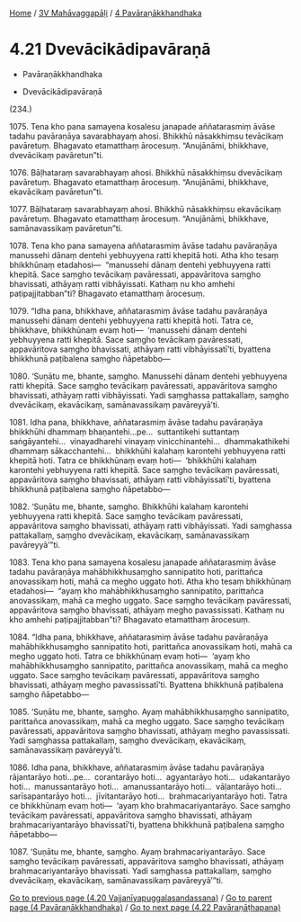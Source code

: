 
[Home](/) / [3V Mahāvaggapāḷi](...md) / [4 Pavāraṇākkhandhaka](../3V/4.md)

# 4.21 Dvevācikādipavāraṇā

* Pavāraṇākkhandhaka

* Dvevācikādipavāraṇā

(234.)

1075\. Tena kho pana samayena kosalesu janapade aññatarasmiṃ āvāse tadahu pavāraṇāya savarabhayaṃ ahosi. Bhikkhū nāsakkhiṃsu tevācikaṃ pavāretuṃ. Bhagavato etamatthaṃ ārocesuṃ. “Anujānāmi, bhikkhave, dvevācikaṃ pavāretun”ti.

1076\. Bāḷhataraṃ savarabhayaṃ ahosi. Bhikkhū nāsakkhiṃsu dvevācikaṃ pavāretuṃ. Bhagavato etamatthaṃ ārocesuṃ. “Anujānāmi, bhikkhave, ekavācikaṃ pavāretun”ti.

1077\. Bāḷhataraṃ savarabhayaṃ ahosi. Bhikkhū nāsakkhiṃsu ekavācikaṃ pavāretuṃ. Bhagavato etamatthaṃ ārocesuṃ. “Anujānāmi, bhikkhave, samānavassikaṃ pavāretun”ti.

1078\. Tena kho pana samayena aññatarasmiṃ āvāse tadahu pavāraṇāya manussehi dānaṃ dentehi yebhuyyena ratti khepitā hoti. Atha kho tesaṃ bhikkhūnaṃ etadahosi—  “manussehi dānaṃ dentehi yebhuyyena ratti khepitā. Sace saṃgho tevācikaṃ pavāressati, appavāritova saṃgho bhavissati, athāyaṃ ratti vibhāyissati. Kathaṃ nu kho amhehi paṭipajjitabban”ti? Bhagavato etamatthaṃ ārocesuṃ.

1079\. “Idha pana, bhikkhave, aññatarasmiṃ āvāse tadahu pavāraṇāya manussehi dānaṃ dentehi yebhuyyena ratti khepitā hoti. Tatra ce, bhikkhave, bhikkhūnaṃ evaṃ hoti—  ‘manussehi dānaṃ dentehi yebhuyyena ratti khepitā. Sace saṃgho tevācikaṃ pavāressati, appavāritova saṃgho bhavissati, athāyaṃ ratti vibhāyissatī’ti, byattena bhikkhunā paṭibalena saṃgho ñāpetabbo—

1080\. ‘Suṇātu me, bhante, saṃgho. Manussehi dānaṃ dentehi yebhuyyena ratti khepitā. Sace saṃgho tevācikaṃ pavāressati, appavāritova saṃgho bhavissati, athāyaṃ ratti vibhāyissati. Yadi saṃghassa pattakallaṃ, saṃgho dvevācikaṃ, ekavācikaṃ, samānavassikaṃ pavāreyyā’ti.

1081\. Idha pana, bhikkhave, aññatarasmiṃ āvāse tadahu pavāraṇāya bhikkhūhi dhammaṃ bhaṇantehi…pe…  suttantikehi suttantaṃ saṅgāyantehi…  vinayadharehi vinayaṃ vinicchinantehi…  dhammakathikehi dhammaṃ sākacchantehi…  bhikkhūhi kalahaṃ karontehi yebhuyyena ratti khepitā hoti. Tatra ce bhikkhūnaṃ evaṃ hoti—  ‘bhikkhūhi kalahaṃ karontehi yebhuyyena ratti khepitā. Sace saṃgho tevācikaṃ pavāressati, appavāritova saṃgho bhavissati, athāyaṃ ratti vibhāyissatī’ti, byattena bhikkhunā paṭibalena saṃgho ñāpetabbo—

1082\. ‘Suṇātu me, bhante, saṃgho. Bhikkhūhi kalahaṃ karontehi yebhuyyena ratti khepitā. Sace saṃgho tevācikaṃ pavāressati, appavāritova saṃgho bhavissati, athāyaṃ ratti vibhāyissati. Yadi saṃghassa pattakallaṃ, saṃgho dvevācikaṃ, ekavācikaṃ, samānavassikaṃ pavāreyyā’”ti.

1083\. Tena kho pana samayena kosalesu janapade aññatarasmiṃ āvāse tadahu pavāraṇāya mahābhikkhusaṃgho sannipatito hoti, parittañca anovassikaṃ hoti, mahā ca megho uggato hoti. Atha kho tesaṃ bhikkhūnaṃ etadahosi—  “ayaṃ kho mahābhikkhusaṃgho sannipatito, parittañca anovassikaṃ, mahā ca megho uggato. Sace saṃgho tevācikaṃ pavāressati, appavāritova saṃgho bhavissati, athāyaṃ megho pavassissati. Kathaṃ nu kho amhehi paṭipajjitabban”ti? Bhagavato etamatthaṃ ārocesuṃ.

1084\. “Idha pana, bhikkhave, aññatarasmiṃ āvāse tadahu pavāraṇāya mahābhikkhusaṃgho sannipatito hoti, parittañca anovassikaṃ hoti, mahā ca megho uggato hoti. Tatra ce bhikkhūnaṃ evaṃ hoti—  ‘ayaṃ kho mahābhikkhusaṃgho sannipatito, parittañca anovassikaṃ, mahā ca megho uggato. Sace saṃgho tevācikaṃ pavāressati, appavāritova saṃgho bhavissati, athāyaṃ megho pavassissatī’ti. Byattena bhikkhunā paṭibalena saṃgho ñāpetabbo—

1085\. ‘Suṇātu me, bhante, saṃgho. Ayaṃ mahābhikkhusaṃgho sannipatito, parittañca anovassikaṃ, mahā ca megho uggato. Sace saṃgho tevācikaṃ pavāressati, appavāritova saṃgho bhavissati, athāyaṃ megho pavassissati. Yadi saṃghassa pattakallaṃ, saṃgho dvevācikaṃ, ekavācikaṃ, samānavassikaṃ pavāreyyā’ti.

1086\. Idha pana, bhikkhave, aññatarasmiṃ āvāse tadahu pavāraṇāya rājantarāyo hoti…pe…  corantarāyo hoti…  agyantarāyo hoti…  udakantarāyo hoti…  manussantarāyo hoti…  amanussantarāyo hoti…  vāḷantarāyo hoti…  sarīsapantarāyo hoti…  jīvitantarāyo hoti…  brahmacariyantarāyo hoti. Tatra ce bhikkhūnaṃ evaṃ hoti—  ‘ayaṃ kho brahmacariyantarāyo. Sace saṃgho tevācikaṃ pavāressati, appavāritova saṃgho bhavissati, athāyaṃ brahmacariyantarāyo bhavissatī’ti, byattena bhikkhunā paṭibalena saṃgho ñāpetabbo—

1087\. ‘Suṇātu me, bhante, saṃgho. Ayaṃ brahmacariyantarāyo. Sace saṃgho tevācikaṃ pavāressati, appavāritova saṃgho bhavissati, athāyaṃ brahmacariyantarāyo bhavissati. Yadi saṃghassa pattakallaṃ, saṃgho dvevācikaṃ, ekavācikaṃ, samānavassikaṃ pavāreyyā’”ti.

[Go to previous page (4.20 Vajjanīyapuggalasandassana)](4.20.md) / [Go to parent page (4 Pavāraṇākkhandhaka)](../3V/4.md) / [Go to next page (4.22 Pavāraṇāṭhapana)](4.22.md)


